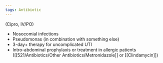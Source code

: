 ```yaml
---
tags: Antibiotic
---
```

(Cipro, IV/PO)
- Nosocomial infections
- Pseudomonas (in combination with something else)
- 3-day+ therapy for uncomplicated UTI
- Intro-abdominal prophylaxis or treatment in allergic patients ([[521/Antibiotics/Other Antibiotics/Metronidazole]] or [[Clindamycin]])